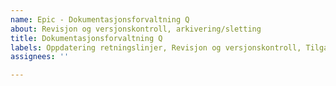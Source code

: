 ```yaml
---
name: Epic - Dokumentasjonsforvaltning Q
about: Revisjon og versjonskontroll, arkivering/sletting
title: Dokumentasjonsforvaltning Q
labels: Oppdatering retningslinjer, Revisjon og versjonskontroll, Tilgangsrevisjon
assignees: ''

---
```



